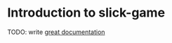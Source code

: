 # Introduction to slick-game

TODO: write [great documentation](http://jacobian.org/writing/great-documentation/what-to-write/)
